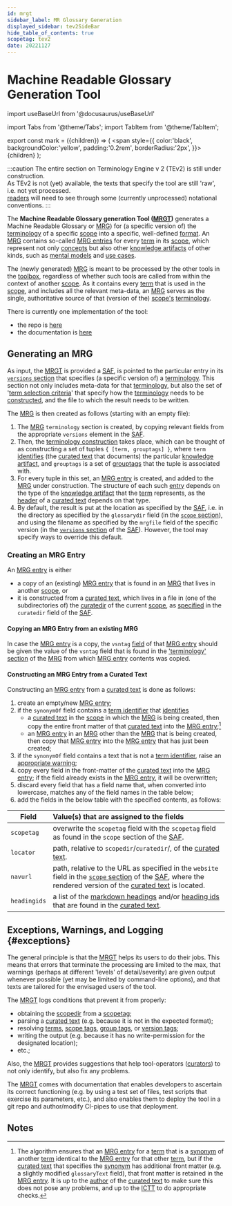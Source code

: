 ```yaml
---
id: mrgt
sidebar_label: MR Glossary Generation
displayed_sidebar: tev2SideBar
hide_table_of_contents: true
scopetag: tev2
date: 20221127
---
```


# Machine Readable Glossary Generation Tool

import useBaseUrl from '@docusaurus/useBaseUrl'

import Tabs from '@theme/Tabs';
import TabItem from '@theme/TabItem';

<!-- Use 'Mark' as an HTML tag, e.g. <mark>text to mark</Mark?-->
export const mark = ({children}) => (
  <span style={{ color:'black', backgroundColor:'yellow', padding:'0.2rem', borderRadius:'2px', }}>
    {children}
  </span> );

:::caution
The entire section on Terminology Engine v 2 (TEv2) is still under construction.<br/>
As TEv2 is not (yet) available, the texts that specify the tool are still 'raw', i.e. not yet processed.<br/>[readers](@) will need to see through some (currently unprocessed) notational conventions.
:::

The **Machine Readable Glossary generation Tool ([MRGT](@))** generates a Machine Readable Glossary or [MRG](@)) for (a specific version of) the [terminology](@) of a specific [scope](@) into a specific, well-defined [format](/docs/tev2/spec-files/mrg). An [MRG](@) contains so-called [MRG entries](@) for every [term](@) in its [scope](@), which represent not only [concepts](@) but also other [knowledge artifacts](@) of other kinds, such as [mental models](@) and [use cases](@).

The (newly generated) [MRG](@) is meant to be processed by the other tools in the [toolbox](/docs/tev2/tev2-toolbox), regardless of whether such tools are called from within the context of another [scope](@). As it contains every [term](@) that is used in the [scope](@), and includes all the relevant meta-data, an [MRG](@) serves as the single, authoritative source of that (version of the) [scope's](@) [terminology](@).

There is currently one implementation of the tool:
- the repo is [here](https://github.com/trustoverip/ctwg-toolkit-mrg/)
- the documentation is [here](https://github.com/trustoverip/ctwg-toolkit-mrg#readme)

## Generating an MRG

As input, the [MRGT](@) is provided a [SAF](@), is pointed to the particular entry in its [`versions` section](/docs/tev2/spec-files/saf#versions) that specifies (a specific version of) a [terminology](@). This section not only includes meta-data for that [terminology](@), but also the set of '[term selection criteria](@)' that specify how the [terminology](@) needs to be [constructed](/docs/tev2/spec-tools/terminology-construction), and the file to which the result needs to be written.

The [MRG](@) is then created as follows (starting with an empty file):

1. The [MRG](@) `terminology` section is created, by copying relevant fields from the appropriate `versions` element in the [SAF](@).
2. Then, the [terminology construction](/docs/tev2/spec-tools/terminology-construction) takes place, which can be thought of as constructing a set of tuples `{ [term, grouptags] }`, where `term` [identifies](@) (the [curated text](@) that documents) the particular [knowledge artifact](@), and `grouptags` is a set of [grouptags](@) that the tuple is associated with.
3. For every tuple in this set, an [MRG entry](@) is created, and added to the [MRG](@) under construction. The structure of each such [entry](mrg-entry@) depends on the type of the [knowledge artifact](@) that the [term](@) represents, as the [header](@) of a [curated text](@) depends on that type.
4. By default, the result is put at the location as specified by the [SAF](@), i.e. in the directory as specified by the `glossarydir` field (in the [`scope` section](/docs/tev2/spec-files/saf#terminology)), and using the filename as specified by the `mrgfile` field of the specific version (in the [`versions` section](/docs/tev2/spec-files/saf#versions) of the [SAF](@)). However, the tool may specify ways to override this default.

### Creating an MRG Entry

An [MRG entry](@) is either
- a copy of an (existing) [MRG entry](@) that is found in an [MRG](@) that lives in another [scope](@), or
- it is constructed from a [curated text](@), which lives in a file in (one of the subdirectories of) the [curatedir](@) of the current [scope](@), as [specified](/docs/tev2/spec-files/saf#terminology) in the `curatedir` field of the [SAF](@).

#### Copying an MRG Entry from an existing MRG

In case the [MRG entry](@) is a copy, the `vsntag` [field](/docs/tev2/spec-files/mrg#mrg-entries) of that [MRG entry](@) should be given the value of the `vsntag` field that is found in the ['terminology' section](/docs/tev2/spec-files/mrg#mrg-terminology) of the [MRG](@) from which [MRG entry](@) contents was copied.

#### Constructing an MRG Entry from a Curated Text

Constructing an [MRG entry](@) from a [curated text](@) is done as follows:
1. create an empty/new [MRG entry](@);
2. if the `synonymOf` field contains a [term identifier](@) that [identifies](@)
   - a [curated text](@) in the [scope](@) in which the [MRG](@) is being created, then copy the entire front matter of that [curated text](@) into the [MRG entry](@);[^1]
   - an [MRG entry](@) in an [MRG](@) other than the [MRG](@) that is being created, then copy that [MRG entry](@) into the [MRG entry](@) that has just been created;
3. if the `synonymOf` field contains a text that is not a [term identifier](@), raise an [appropriate warning](#exceptions);
4. copy every field in the front-matter of the [curated text](@) into the [MRG entry](@); if the field already exists in the [MRG entry](@), it will be overwritten;
5. discard every field that has a field name that, when converted into lowercase, matches any of the field names in the table below;
6. add the fields in the below table with the specified contents, as follows:

| Field          | Value(s) that are assigned to the fields |
| -------------- | :---------- |
| `scopetag`     | overwrite the `scopetag` field with the `scopetag` field as found in the `scope` section of the [SAF](@). |
| `locator`      | path, relative to `scopedir`/`curatedir`/, of the [curated text](@). |
| `navurl`       | path, relative to the URL as specified in the `website` field in the [`scope` section](/docs/tev2/spec-files/saf#terminology) of the [SAF](@), where the rendered version of the [curated text](@) is located. |
| `headingids`   | a list of the [markdown headings](https://www.markdownguide.org/basic-syntax/#headings) and/or [heading ids](https://www.markdownguide.org/extended-syntax/#linking-to-heading-ids) that are found in the [curated text](@). |

## Exceptions, Warnings, and Logging {#exceptions}

The general principle is that the [MRGT](@) helps its users to do their jobs. This means that errors that terminate the processing are limited to the max, that warnings (perhaps at different 'levels' of detail/severity) are given output whenever possible (yet may be limited by command-line options), and that texts are tailored for the envisaged users of the tool.

The [MRGT](@) logs conditions that prevent it from properly:

- obtaining the [scopedir](@) from a [scopetag](@);
- parsing a [curated text](@) (e.g. because it is not in the expected format);
- resolving [terms](@), [scope tags](@), [group tags](@), or [version tags](@);
- writing the output (e.g. because it has no write-permission for the designated location);
- etc.;

Also, the [MRGT](@) provides suggestions that help tool-operators ([curators](@)) to not only identify, but also fix any problems.

The [MRGT](@) comes with documentation that enables developers to ascertain its correct functioning (e.g. by using a test set of files, test scripts that exercise its parameters, etc.), and also enables them to deploy the tool in a git repo and author/modify CI-pipes to use that deployment.

## Notes

[^1]: The algorithm ensures that an [MRG entry](@) for a [term](@) that is a [synonym](@) of another [term](@) identical to the [MRG entry](@) for that other [term](@), but if the [curated text](@) that specifies the [synonym](@) has additional front matter (e.g. a slightly modified `glossaryText` field), that front matter is retained in the [MRG entry](@). It is up to the [author](@) of the [curated text](@) to make sure this does not pose any problems, and up to the [ICTT](@) to do appropriate checks.